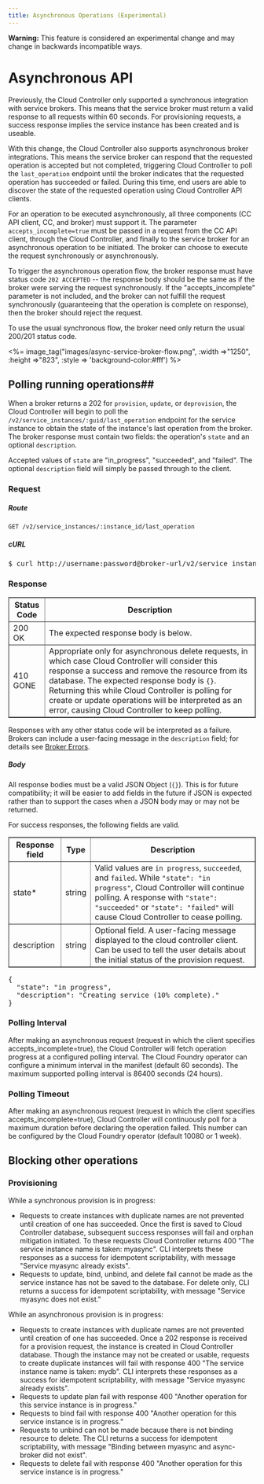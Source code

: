 ```yaml
---
title: Asynchronous Operations (Experimental)
---
```


<p class='note'><strong>Warning:</strong> This feature is considered an experimental change and may change in backwards incompatible ways.</p>

# <a id='async-flow'></a>Asynchronous API #

Previously, the Cloud Controller only supported a synchronous integration with service brokers. This means that the service broker must return a valid response to all requests within 60 seconds. For provisioning requests, a success response implies the service instance has been created and is useable.

With this change, the Cloud Controller also supports asynchronous broker integrations. This means the service broker can respond that the requested operation is accepted but not completed, triggering Cloud Controller to poll the `last_operation` endpoint until the broker indicates that the requested operation has succeeded or failed. During this time, end users are able to discover the state of the requested operation using Cloud Controller API clients.

For an operation to be executed asynchronously, all three components (CC API client, CC, and broker) must support it. The parameter `accepts_incomplete=true` must be passed in a request from the CC API client, through the Cloud Controller, and finally to the service broker for an asynchronous operation to be initiated. The broker can choose to execute the request synchronously or asynchronously.

To trigger the asynchronous operation flow, the broker response must have status code `202 ACCEPTED` -- the response body should be the same as if the broker were serving the request synchronously. If the "accepts_incomplete" parameter is not included, and the broker can not fulfill the request synchronously (guaranteeing that the operation is complete on response), then the broker should reject the request.

To use the usual synchronous flow, the broker need only return the usual 200/201 status code.

<%= image_tag("images/async-service-broker-flow.png", :width =>"1250", :height =>"823", :style => 'background-color:#fff') %>

## Polling running operations##

When a broker returns a 202 for `provision`, `update`, or `deprovision`, the Cloud Controller will begin to poll the `/v2/service_instances/:guid/last_operation` endpoint for the service instance to obtain the state of the instance's last operation from the broker. The broker response must contain two fields: the operation's `state` and an optional `description`.

Accepted values of `state` are "in_progress", "succeeded", and "failed". The optional `description` field will simply be passed through to the client.

### Request ###

##### Route #####
`GET /v2/service_instances/:instance_id/last_operation`

##### cURL #####
<pre class="terminal">
$ curl http://username:password@broker-url/v2/service_instances/:instance_id/last_operation
</pre>

### Response ###

<table border="1" class="nice">
<thead>
<tr>
  <th>Status Code</th>
  <th>Description</th>
</tr>
</thead>
<tbody>
<tr>
  <td>200 OK</td>
  <td>The expected response body is below.</td>
</tr>
<tr>
  <td>410 GONE</td>
  <td>Appropriate only for asynchronous delete requests, in which case Cloud Controller will consider this response a success and remove the resource from its database. The expected response body is <code>{}</code>. Returning this while Cloud Controller is polling for create or update operations will be interpreted as an error, causing Cloud Controller to keep polling.</td>
</tr>
</tbody>
</table>

Responses with any other status code will be interpreted as a failure. Brokers
can include a user-facing message in the `description` field; for details see
<a href="api.html#broker-errors">Broker Errors</a>.

##### Body #####

All response bodies must be a valid JSON Object (`{}`). This is for future compatibility; it will be easier to add fields in the future if JSON is expected rather than to support the cases when a JSON body may or may not be returned.

For success responses, the following fields are valid.

<table border="1" class="nice">
<thead>
<tr>
  <th>Response field</th>
  <th>Type</th>
  <th>Description</th>
</tr>
</thead>
<tbody>
<tr>
  <td>state*</td>
  <td>string</td>
  <td>Valid values are <code>in progress</code>, <code>succeeded</code>, and <code>failed</code>. While <code>"state": "in progress"</code>, Cloud Controller will continue polling. A response with <code>"state": "succeeded"</code> or <code>"state": "failed"</code> will cause Cloud Controller to cease polling.</td>
</tr>
<tr>
  <td>description</td>
  <td>string</td>
  <td>Optional field. A user-facing message displayed to the cloud controller client. Can be used to tell the user details about the initial status of the provision request.</td>
</tr>
</tboby>
</table>

<pre class="terminal">
{
  "state": "in progress",
  "description": "Creating service (10% complete)."
}
</pre>

### Polling Interval ###
After making an asynchronous request (request in which the client specifies accepts_incomplete=true), the Cloud Controller will fetch operation progress at a configured polling interval. The Cloud Foundry operator can configure a minimum interval in the manifest (default 60 seconds). The maximum supported polling interval is 86400 seconds (24 hours).

### Polling Timeout ###
After making an asynchronous request (request in which the client specifies accepts_incomplete=true), Cloud Controller will continuously poll for a maximum duration before declaring the operation failed. This number can be configured by the Cloud Foundry operator (default 10080 or 1 week).

## <a id='blocking'></a>Blocking other operations ##

### Provisioning ###

While a synchronous provision is in progress:

- Requests to create instances with duplicate names are not prevented until creation of one has succeeded. Once the first is saved to Cloud Controller database, subsequent success responses will fail and orphan mitigation initiated. To these requests Cloud Controller returns 400 "The service instance name is taken: myasync". CLI interprets these responses as a success for idempotent scriptability, with message "Service myasync already exists".
- Requests to update, bind, unbind, and delete fail cannot be made as the service instance has not be saved to the database. For delete only, CLI returns a success for idempotent scriptability, with message "Service myasync does not exist."

While an asynchronous provision is in progress:

- Requests to create instances with duplicate names are not prevented until creation of one has succeeded. Once a 202 response is received for a provision request, the instance is created in Cloud Controller database. Though the instance may not be created or usable, requests to create duplicate instances will fail with response 400 "The service instance name is taken: mydb". CLI interprets these responses as a success for idempotent scriptability, with message "Service myasync already exists".
- Requests to update plan fail with response 400 "Another operation for this service instance is in progress."
- Requests to bind fail with response 400 "Another operation for this service instance is in progress."
- Requests to unbind can not be made because there is not binding resource to delete. The CLI returns a success for idempotent scriptability, with message "Binding between myasync and async-broker did not exist".
- Requests to delete fail with response 400 "Another operation for this service instance is in progress."
